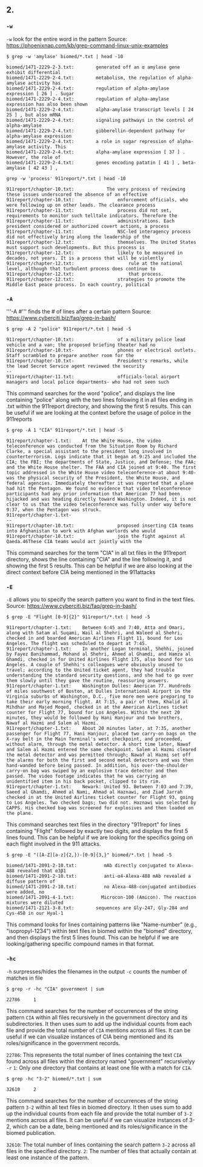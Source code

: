 ## 2. 

### ```-w```

```-w``` look for the entire word in the pattern
Source: https://phoenixnap.com/kb/grep-command-linux-unix-examples


```
$ grep -w 'amylase' biomed/*.txt | head -10
```
```
biomed/1471-2229-2-3.txt:        generated off an α amylase gene exhibit differential
biomed/1471-2229-2-4.txt:        metabolism, the regulation of alpha-amylase activity has
biomed/1471-2229-2-4.txt:        regulation of alpha-amylase expression [ 26 ] . Sugar
biomed/1471-2229-2-4.txt:        regulation of alpha-amylase expression has also been shown
biomed/1471-2229-2-4.txt:        alpha-amylase transcript levels [ 24 25 ] , but also mRNA
biomed/1471-2229-2-4.txt:        signaling pathways in the control of alpha-amylase
biomed/1471-2229-2-4.txt:        gibberellin-dependent pathway for alpha-amylase expression
biomed/1471-2229-2-4.txt:        a role in sugar repression of alpha-amylase activity. This
biomed/1471-2229-2-4.txt:        alpha-amylase expression [ 37 ] . However, the role of
biomed/1471-2229-2-4.txt:        genes encoding patatin [ 41 ] , beta-amylase [ 42 43 ] ,
```

```
grep -w 'process' 911report/*.txt | head -10
```
```
911report/chapter-10.txt:            The very process of reviewing these issues underscored the absence of an effective
911report/chapter-10.txt:                enforcement officials, who were following up on other leads. The clearance process
911report/chapter-11.txt:                process did not set, requirements to monitor such telltale indicators. Therefore the
911report/chapter-11.txt:                administrations. Each president considered or authorized covert actions, a process
911report/chapter-11.txt:                NSC-led interagency process did not effectively bring along the leadership of the
911report/chapter-12.txt:                themselves. The United States must support such developments. But this process is
911report/chapter-12.txt:                likely to be measured in decades, not years. It is a process that will be violently
911report/chapter-12.txt:                    rule at the national level, although that turbulent process does continue to
911report/chapter-12.txt:                    that process.
911report/chapter-12.txt:                strategies to promote the Middle East peace process. In each country, political
```


### ```-A```

'''-A #''' finds the # of lines after a certain pattern
Source: https://www.cyberciti.biz/faq/grep-in-bash/

```$ grep -A 2 "police" 911report/*.txt | head -5```
```
911report/chapter-10.txt:                of a military police lead vehicle and a van; the proposed briefing theater had no
911report/chapter-10.txt-                phones or electrical outlets. Staff scrambled to prepare another room for the
911report/chapter-10.txt-                President's remarks, while the lead Secret Service agent reviewed the security
--
911report/chapter-11.txt:                officials-local airport managers and local police departments- who had not seen such
```
This command searches for the word "police", and displays the line containing "police" along with the two lines following it in all files ending in .txt within the 911report directory, and showing the first 5 results. This can be useful if we are looking at the context before the usage of police in the 911reports


```$ grep -A 1 "CIA" 911report/*.txt | head -5```
```
911report/chapter-1.txt:    At the White House, the video teleconference was conducted from the Situation Room by Richard Clarke, a special assistant to the president long involved in counterterrorism. Logs indicate that it began at 9:25 and included the CIA; the FBI; the departments of State, Justice, and Defense; the FAA; and the White House shelter. The FAA and CIA joined at 9:40. The first topic addressed in the White House video teleconference-at about 9:40-was the physical security of the President, the White House, and federal agencies. Immediately thereafter it was reported that a plane had hit the Pentagon. We found no evidence that video teleconference participants had any prior information that American 77 had been hijacked and was heading directly toward Washington. Indeed, it is not clear to us that the video teleconference was fully under way before 9:37, when the Pentagon was struck.
911report/chapter-1.txt-
--
911report/chapter-10.txt:                proposed inserting CIA teams into Afghanistan to work with Afghan warlords who would
911report/chapter-10.txt:                join the fight against al Qaeda.46These CIA teams would act jointly with the
```
This command searches for the term "CIA" in all txt files in the 911report directory, shows the line containing "CIA" and the line following it, and showing the first 5 results. This can be helpful if we are also looking at the direct context before CIA being mentioned in the 911attacks

### ```-E``` 

```-E```  allows you to specify the search pattern you want to find in the text files.
Source: https://www.cyberciti.biz/faq/grep-in-bash/

```$ grep -E "Flight [0-9]{2}" 911report/*.txt | head -5```
```
911report/chapter-1.txt:    Between 6:45 and 7:40, Atta and Omari, along with Satam al Suqami, Wail al Shehri, and Waleed al Shehri, checked in and boarded American Airlines Flight 11, bound for Los Angeles. The flight was scheduled to depart at 7:45.
911report/chapter-1.txt:    In another Logan terminal, Shehhi, joined by Fayez Banihammad, Mohand al Shehri, Ahmed al Ghamdi, and Hamza al Ghamdi, checked in for United Airlines Flight 175, also bound for Los Angeles. A couple of Shehhi's colleagues were obviously unused to travel; according to the United ticket agent, they had trouble understanding the standard security questions, and she had to go over them slowly until they gave the routine, reassuring answers.
911report/chapter-1.txt:    Washington Dulles: American 77. Hundreds of miles southwest of Boston, at Dulles International Airport in the Virginia suburbs of Washington, D.C., five more men were preparing to take their early morning flight. At 7:15, a pair of them, Khalid al Mihdhar and Majed Moqed, checked in at the American Airlines ticket counter for Flight 77, bound for Los Angeles. Within the next 20 minutes, they would be followed by Hani Hanjour and two brothers, Nawaf al Hazmi and Salem al Hazmi.
911report/chapter-1.txt:    About 20 minutes later, at 7:35, another passenger for Flight 77, Hani Hanjour, placed two carry-on bags on the X-ray belt in the Main Terminal's west checkpoint, and proceeded, without alarm, through the metal detector. A short time later, Nawaf and Salem al Hazmi entered the same checkpoint. Salem al Hazmi cleared the metal detector and was permitted through; Nawaf al Hazmi set off the alarms for both the first and second metal detectors and was then hand-wanded before being passed. In addition, his over-the-shoulder carry-on bag was swiped by an explosive trace detector and then passed. The video footage indicates that he was carrying an unidentified item in his back pocket, clipped to its rim.
911report/chapter-1.txt:    Newark: United 93. Between 7:03 and 7:39, Saeed al Ghamdi, Ahmed al Nami, Ahmad al Haznawi, and Ziad Jarrah checked in at the United Airlines ticket counter for Flight 93, going to Los Angeles. Two checked bags; two did not. Haznawi was selected by CAPPS. His checked bag was screened for explosives and then loaded on the plane.
```
This command searches text files in the directory "911report" for lines containing "Flight" followed by exactly two digits, and displays the first 5 lines found. This can be helpful if we are looking for the specifics going on each flight involved in the 911 attacks.

```$ grep -E "([A-Z][a-z]{2,})-[0-9]{3,}" biomed/*.txt | head -5```
```
biomed/1471-2091-2-10.txt:          mAb directly conjugated to Alexa-488 revealed that α3β1
biomed/1471-2091-2-10.txt:          anti-α4-Alexa-488 mAb revealed a diffuse pattern of
biomed/1471-2091-2-10.txt:          no Alexa-488-conjugated antibodies were added, no
biomed/1471-2091-4-1.txt:          Microcon-100 (Amicon). The reaction mixtures were diluted
biomed/1471-2121-3-8.txt:        sequences are Gly-247, Gly-284 and Cys-450 in our Hyal-1
```
This command looks for lines containing patterns like "Name-number" (e.g., "isopropyl-1234") within text files in biomed within the "biomed" directory,  and then displays the first 5 lines found. This can be helpful if we are looking/gathering specific compound names in that format. 
### ```-hc```

```-h``` surpresses/hides the filenames in the output
```-c``` counts the number of matches in file

```$ grep -r -hc "CIA" government | sum```
```
22786     1
```
This command searches for the number of occurrences of the string pattern ```CIA``` within all files recursively in the government directory and its subdirectories. It then uses sum to add up the individual counts from each file and provide the total number of ```CIA``` mentions across all files.
It can be useful if we can visualize instances of CIA being mentioned and its roles/significance in the government records.

```22786```: This represents the total number of lines containing the text ```CIA``` found across all files within the directory named "government" recursivelyy ```-r```
```1```: Only one directory that contains at least one file with a match for ```CIA```.


```$ grep -hc "3-2" biomed/*.txt | sum```
```
32610     2
```
This command searches for the number of occurrences of the string pattern ```3-2``` within all text files in biomed directory. It then uses sum to add up the individual counts from each file and provide the total number of ```3-2``` mentions across all files.
It can be useful if we can visualize instances of 3-2, which can be a date, being mentioned and its roles/significance in the biomed publication.

```32610```: The total number of lines containing the search pattern ```3-2``` across all files in the specified directory.
```2```: The number of files that actually contain at least one instance of the pattern.
